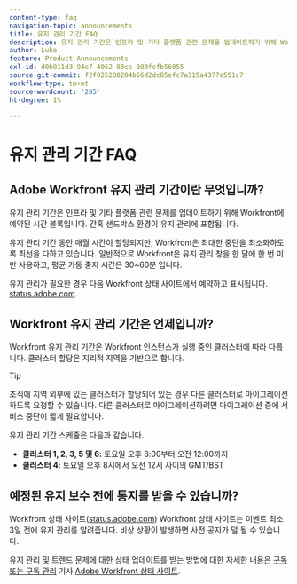 ```yaml
---
content-type: faq
navigation-topic: announcements
title: 유지 관리 기간 FAQ
description: 유지 관리 기간은 인프라 및 기타 플랫폼 관련 문제를 업데이트하기 위해 Workfront에 예약된 시간 블록입니다. 간혹 샌드박스 환경이 유지 관리에 포함됩니다.
author: Luke
feature: Product Announcements
exl-id: d0b811d3-94e7-4062-83ce-080fefb56055
source-git-commit: f2f825280204b56d2dc85efc7a315a4377e551c7
workflow-type: tm+mt
source-wordcount: '285'
ht-degree: 1%

---
```


# 유지 관리 기간 FAQ

## Adobe Workfront 유지 관리 기간이란 무엇입니까?

유지 관리 기간은 인프라 및 기타 플랫폼 관련 문제를 업데이트하기 위해 Workfront에 예약된 시간 블록입니다. 간혹 샌드박스 환경이 유지 관리에 포함됩니다.

유지 관리 기간 동안 매월 시간이 할당되지만, Workfront은 최대한 중단을 최소화하도록 최선을 다하고 있습니다. 일반적으로 Workfront은 유지 관리 창을 한 달에 한 번 미만 사용하고, 평균 가동 중지 시간은 30~60분 입니다.

유지 관리가 필요한 경우 다음 Workfront 상태 사이트에서 예약하고 표시됩니다. [status.adobe.com](https://status.adobe.com/).

## Workfront 유지 관리 기간은 언제입니까?

Workfront 유지 관리 기간은 Workfront 인스턴스가 실행 중인 클러스터에 따라 다릅니다. 클러스터 할당은 지리적 지역을 기반으로 합니다.

>[!TIP]
>
>조직에 지역 외부에 있는 클러스터가 할당되어 있는 경우 다른 클러스터로 마이그레이션하도록 요청할 수 있습니다. 다른 클러스터로 마이그레이션하려면 마이그레이션 중에 서비스 중단이 짧게 필요합니다. <!--For more information, see [Migrating to another cluster](../../administration-and-setup/administrator-faqs/migrate-to-another-cluster.md).-->

유지 관리 기간 스케줄은 다음과 같습니다.

* **클러스터 1, 2, 3, 5 및 6:** 토요일 오후 8:00부터 오전 12:00까지
* **클러스터 4:** 토요일 오후 8시에서 오전 12시 사이의 GMT/BST

## 예정된 유지 보수 전에 통지를 받을 수 있습니까?

Workfront 상태 사이트([status.adobe.com](https://status.adobe.com/)) Workfront 상태 사이트는 이벤트 최소 3일 전에 유지 관리를 알려줍니다. 비상 상황이 발생하면 사전 공지가 덜 될 수 있습니다.

유지 관리 및 트렌드 문제에 대한 상태 업데이트를 받는 방법에 대한 자세한 내용은 [구독 또는 구독 관리](../../workfront-basics/tips-tricks-and-troubleshooting/understand-the-status-site.md#managing-your-subscription) 기사 [Adobe Workfront 상태 사이트](../../workfront-basics/tips-tricks-and-troubleshooting/understand-the-status-site.md).
